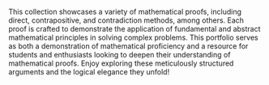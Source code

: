 This collection showcases a variety of mathematical proofs, including direct, contrapositive, and contradiction methods, among others. Each proof is crafted to demonstrate the application of fundamental and abstract mathematical principles in solving complex problems. This portfolio serves as both a demonstration of mathematical proficiency and a resource for students and enthusiasts looking to deepen their understanding of mathematical proofs. Enjoy exploring these meticulously structured arguments and the logical elegance they unfold!
